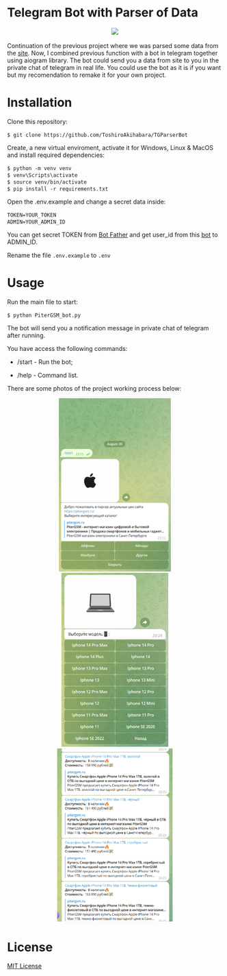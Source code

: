 # Telegram Bot with Parser of Data

<div id="header" align="center">
<img src="https://media.giphy.com/media/v1.Y2lkPTc5MGI3NjExbjRibzRqZ2YycmJuNWxreXhxczU4MzkxYjJ4NHl1a25iNXIwMWw4ZiZlcD12MV9pbnRlcm5hbF9naWZfYnlfaWQmY3Q9cw/EuMes40JZirYe18nYY/giphy.gif" width="100"/>
</div>

Continuation of the previous project where we was parsed some data from the [site](https://pitergsm.ru/). 
Now, I combined previous function with a bot in telegram together using aiogram library. 
The bot could send you a data from site to you in the private chat of telegram in real life. 
You could use the bot as it is if you want but my recomendation to remake it for your own project.


# Installation

Clone this repository:
```
$ git clone https://github.com/ToshiroAkihabara/TGParserBot
```
Create, a new virtual enviroment, activate it for Windows, Linux & MacOS and install required dependencies:
```
$ python -m venv venv
$ venv\Scripts\activate
$ source venv/bin/activate
$ pip install -r requirements.txt
```
Open the .env.example and change a secret data inside: 
```
TOKEN=YOUR_TOKEN
ADMIN=YOUR_ADMIN_ID
```
You can get secret TOKEN from [Bot Father](https://t.me/BotFather) and get user_id from this [bot](https://t.me/username_to_id_bot) to ADMIN_ID.

Rename the file ```.env.example``` to ```.env```

# Usage

Run the main file to start: 
```
$ python PiterGSM_bot.py
```
The bot will send you a notification message in private chat of telegram after running. 

You have access the following commands:

- /start - Run the bot; 

- /help - Command list.

There are some photos of the project working process below:
<div id="header" align="center">
<img src="https://github.com/ToshiroAkihabara/TGParserBot/blob/main/photos/mainmenu.png" width="262"/>
<img src="https://github.com/ToshiroAkihabara/TGParserBot/blob/main/photos/models.png" width="250"/>
<img src="https://github.com/ToshiroAkihabara/TGParserBot/blob/main/photos/iphones.png" width="270"/>
</div>

# License

[MIT License](https://choosealicense.com/licenses/mit/)
